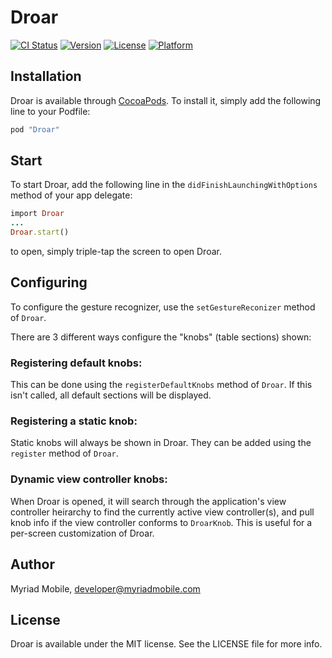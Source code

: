 # Droar

[![CI Status](http://img.shields.io/travis/myriadmobile/Droar.svg?style=flat)](https://travis-ci.org/myriadmobile/Droar)
[![Version](https://img.shields.io/cocoapods/v/Droar.svg?style=flat)](http://cocoapods.org/pods/Droar)
[![License](https://img.shields.io/cocoapods/l/Droar.svg?style=flat)](http://cocoapods.org/pods/Droar)
[![Platform](https://img.shields.io/cocoapods/p/Droar.svg?style=flat)](http://cocoapods.org/pods/Droar)

## Installation

Droar is available through [CocoaPods](http://cocoapods.org). To install
it, simply add the following line to your Podfile:

```ruby
pod "Droar"
```

## Start

To start Droar, add the following line in the `didFinishLaunchingWithOptions` method of your app delegate:

```ruby
import Droar
...
Droar.start()
```

to open, simply triple-tap the screen to open Droar.

## Configuring

To configure the gesture recognizer, use the `setGestureReconizer` method of `Droar`.

There are 3 different ways configure the "knobs" (table sections) shown:

### Registering default knobs:
This can be done using the `registerDefaultKnobs` method of `Droar`.  If this isn't called, all default sections will be displayed.
    
### Registering a static knob:
Static knobs will always be shown in Droar.  They can be added using the `register` method of `Droar`.

### Dynamic view controller knobs:
When Droar is opened, it will search through the application's view controller heirarchy to find the currently active view controller(s), and pull knob info if the view controller conforms to `DroarKnob`.  This is useful for a per-screen customization of Droar.

## Author

Myriad Mobile, developer@myriadmobile.com

## License

Droar is available under the MIT license. See the LICENSE file for more info.

